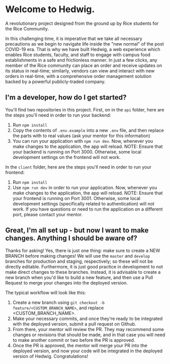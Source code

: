 # Welcome to Hedwig.
A revolutionary project designed from the ground up by Rice students for the Rice Community.

In this challenging time, it is imperative that we take all necessary precautions as we begin to navigate life inside the "new normal" of the post COVID-19 era. That is why we have built Hedwig, a web experience which enables Rice students, faculty, and staff to engage with campus food establishments in a safe and frictionless manner. In just a few clicks, any member of the Rice community can place an order and receive updates on its status in real-time; similarly, vendors can view and interact with new orders in real-time, with a comprehensive order management solution backed by a powerful publicly-traded company.

## I'm a developer, how do I get started?
You'll find two repositories in this project.
First, on in the `api` folder, here are the steps you'll need in order to run your backend:
1. Run `npm install`
2. Copy the contents of `.env.example` into a new `.env` file, and then replace the parts with <PLACEHOLDER> to real values (ask your mentor for this information)
3. You can run your application with `npm run dev`. Now, whenever you make changes to the application, the app will reload.
NOTE: Ensure that your backend is running on Port 3000. Otherwise, some local development settings on the frontend will not work.

In the `client` folder, here are the steps you'll need in order to run your frontend:
1. Run `npm install`
2. Use `npm run dev` in order to run your application. Now, whenever you make changes to the application, the app will reload.
NOTE: Ensure that your frontend is running on Port 3001. Otherwise, some local development settings (specifically related to authentication) will not work. If you have questions or need to run the application on a different port, please contact your mentor.

## Great, I'm all set up - but now I want to make changes. Anything I should be aware of?
Thanks for asking! Yes, there is just one thing: make sure to create a NEW BRANCH before making changes! We will use the `master` and `develop` branches for production and staging, respectively; so these will not be directly editable. Furthermore, it is just good practice in development to not make direct changes to these branches. Instead, it is advisable to create a new branch when you'd like to build a new feature, and then use a Pull Request to merge your changes into the deployed version.

The typical workflow will look like this:
1. Create a new branch using `git checkout -b feature/<CUSTOM_BRANCH_NAME>`, and replace <CUSTOM_BRANCH_NAME>.
2. Make your necessary commits, and once they're ready to be integrated with the deployed version, submit a pull request on Github.
3. From there, your mentor will review the PR. They may recommend some changes or revisions that should be made, and in that case you will need to make another commit or two before the PR is approved. 
4. Once the PR is approved, the mentor will merge your PR into the deployed version, and now your code will be integrated in the deployed version of Hedwig. Congratulations!
